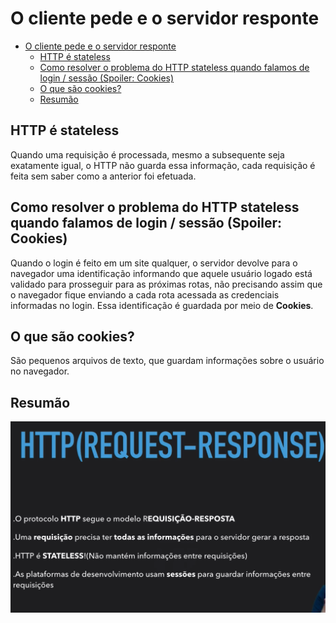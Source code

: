 # O cliente pede e o servidor responte

- [O cliente pede e o servidor responte](#o-cliente-pede-e-o-servidor-responte)
  - [HTTP é stateless](#http-é-stateless)
  - [Como resolver o problema do HTTP stateless quando falamos de login / sessão (Spoiler: Cookies)](#como-resolver-o-problema-do-http-stateless-quando-falamos-de-login--sessão-spoiler-cookies)
  - [O que são cookies?](#o-que-são-cookies)
  - [Resumão](#resumão)

## HTTP é stateless

Quando uma requisição é processada, mesmo a subsequente seja exatamente igual, o HTTP não guarda essa informação, cada requisição é feita sem saber como a anterior foi efetuada.

## Como resolver o problema do HTTP stateless quando falamos de login / sessão (Spoiler: Cookies)

Quando o login é feito em um site qualquer, o servidor devolve para o navegador uma identificação informando que aquele usuário logado está validado para prosseguir para as próximas rotas, não precisando assim que o navegador fique enviando a cada rota acessada as credenciais informadas no login. Essa identificação é guardada por meio de **Cookies**.

## O que são cookies?

São pequenos arquivos de texto, que guardam informações sobre o usuário no navegador.

## Resumão

![resumo](assets/images/04.01.png)
